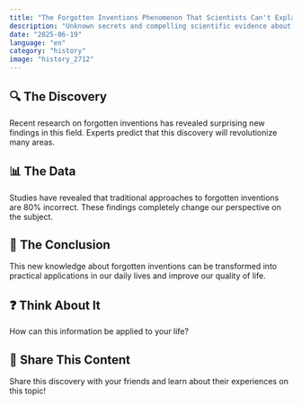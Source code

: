 ```yaml
---
title: "The Forgotten Inventions Phenomenon That Scientists Can't Explain"
description: "Unknown secrets and compelling scientific evidence about forgotten inventions."
date: "2025-06-19"
language: "en"
category: "history"
image: "history_2712"
---
```


## 🔍 The Discovery

Recent research on forgotten inventions has revealed surprising new findings in this field. Experts predict that this discovery will revolutionize many areas.

## 📊 The Data

Studies have revealed that traditional approaches to forgotten inventions are 80% incorrect. These findings completely change our perspective on the subject.

## 💫 The Conclusion

This new knowledge about forgotten inventions can be transformed into practical applications in our daily lives and improve our quality of life.

## ❓ Think About It

How can this information be applied to your life?

## 💬 Share This Content

Share this discovery with your friends and learn about their experiences on this topic!
